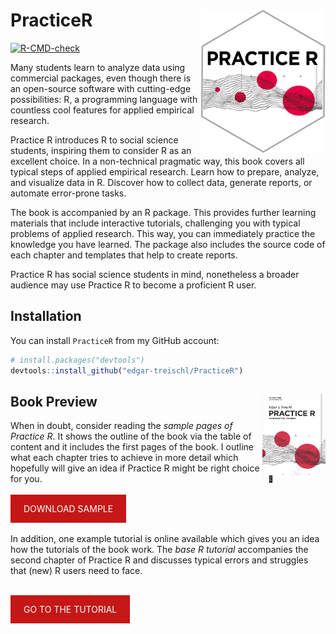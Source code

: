 
<!-- README.md is generated from README.Rmd. Please edit that file -->

# PracticeR <img src="man/figures/logo.png" alt="PracticeR - Edgar Treischl" align="right" width="200"/>

<!-- badges: start -->

[![R-CMD-check](https://github.com/edgar-treischl/PracticeR/actions/workflows/R-CMD-check.yaml/badge.svg)](https://github.com/edgar-treischl/PracticeR/actions/workflows/R-CMD-check.yaml)

<!-- badges: end -->

Many students learn to analyze data using commercial packages, even
though there is an open-source software with cutting-edge possibilities:
R, a programming language with countless cool features for applied
empirical research.

Practice R introduces R to social science students, inspiring them to
consider R as an excellent choice. In a non-technical pragmatic way,
this book covers all typical steps of applied empirical research. Learn
how to prepare, analyze, and visualize data in R. Discover how to
collect data, generate reports, or automate error-prone tasks.

The book is accompanied by an R package. This provides further learning
materials that include interactive tutorials, challenging you with
typical problems of applied research. This way, you can immediately
practice the knowledge you have learned. The package also includes the
source code of each chapter and templates that help to create reports.

Practice R has social science students in mind, nonetheless a broader
audience may use Practice R to become a proficient R user.

## Installation

You can install `PracticeR` from my GitHub account:

``` r
# install.packages("devtools")
devtools::install_github("edgar-treischl/PracticeR")
```

## Book Preview <a href="https://www.amazon.de/Practice-Interactive-Textbook-Edgar-Treischl/dp/311070496X/ref=sr_1_2?__mk_de_DE=%C3%85M%C3%85%C5%BD%C3%95%C3%91&crid=1MY9JEP05K1OU&keywords=Practice+R&qid=1677311458&sprefix=practice+r%2Caps%2C102&sr=8-2"><img src="man/figures/cover.png" align="right" width="20%" title="Buy it online"/></a>

<style type="text/css">
a.edgar {
  background-color: #C51717;
  color: white;
  padding: 1em 1.5em;
  text-decoration: none;
  text-transform: uppercase;
}

a.edgar:hover {
  background-color: #555;
}

a.edgar:active {
  background-color: black;
}

a.edgar:visited {
  background-color: #ccc;
}
</style>

When in doubt, consider reading the *sample pages of Practice R*. It
shows the outline of the book via the table of content and it includes
the first pages of the book. I outline what each chapter tries to
achieve in more detail which hopefully will give an idea if Practice R
might be right choice for you.

<br>
<a class="edgar" align="center" href="https://github.com/edgar-treischl/Scripts_PracticeR/raw/main/pdfs/Practice%20R%20Reading%20sample.pdf">Download
sample</a><br> <br>

In addition, one example tutorial is online available which gives you an
idea how the tutorials of the book work. The *base R tutorial*
accompanies the second chapter of Practice R and discusses typical
errors and struggles that (new) R users need to face.

<br>

<a class="edgar" align="center" href="https://edgar-treischl.shinyapps.io/02_baseR/" target="_blank">Go
to the tutorial</a>
